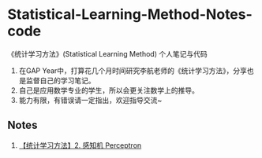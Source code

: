 # Statistical-Learning-Method-Notes-code
《统计学习方法》(Statistical Learning Method) 个人笔记与代码

1. 在GAP Year中，打算花几个月时间研究李航老师的《统计学习方法》，分享也是监督自己的学习笔记。
2. 自己是应用数学专业的学生，所以会更关注数学上的推导。
3. 能力有限，有错误请一定指出，欢迎指导交流~


## Notes

1. [【统计学习方法】2. 感知机 Perceptron](http://www.chongfeng-ling.com/992/2-perception/)

